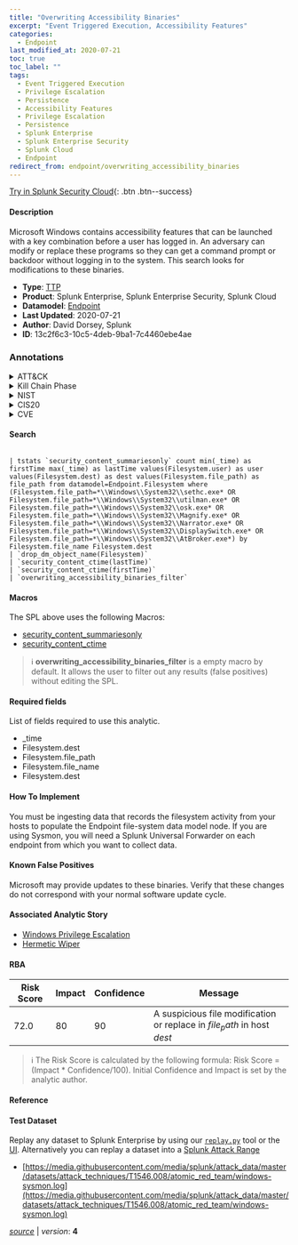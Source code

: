 ```yaml
---
title: "Overwriting Accessibility Binaries"
excerpt: "Event Triggered Execution, Accessibility Features"
categories:
  - Endpoint
last_modified_at: 2020-07-21
toc: true
toc_label: ""
tags:
  - Event Triggered Execution
  - Privilege Escalation
  - Persistence
  - Accessibility Features
  - Privilege Escalation
  - Persistence
  - Splunk Enterprise
  - Splunk Enterprise Security
  - Splunk Cloud
  - Endpoint
redirect_from: endpoint/overwriting_accessibility_binaries
---
```




[Try in Splunk Security Cloud](https://www.splunk.com/en_us/cyber-security.html){: .btn .btn--success}

#### Description

Microsoft Windows contains accessibility features that can be launched with a key combination before a user has logged in. An adversary can modify or replace these programs so they can get a command prompt or backdoor without logging in to the system. This search looks for modifications to these binaries.

- **Type**: [TTP](https://github.com/splunk/security_content/wiki/Detection-Analytic-Types)
- **Product**: Splunk Enterprise, Splunk Enterprise Security, Splunk Cloud
- **Datamodel**: [Endpoint](https://docs.splunk.com/Documentation/CIM/latest/User/Endpoint)
- **Last Updated**: 2020-07-21
- **Author**: David Dorsey, Splunk
- **ID**: 13c2f6c3-10c5-4deb-9ba1-7c4460ebe4ae

### Annotations
<details>
  <summary>ATT&CK</summary>

<div markdown="1">

#### [ATT&CK](https://attack.mitre.org/)

| ID          | Technique   | Tactic         |
| ----------- | ----------- |--------------- |
| [T1546](https://attack.mitre.org/techniques/T1546/) | Event Triggered Execution | Privilege Escalation, Persistence |

| [T1546.008](https://attack.mitre.org/techniques/T1546/008/) | Accessibility Features | Privilege Escalation, Persistence |

</div>
</details>


<details>
  <summary>Kill Chain Phase</summary>

<div markdown="1">

* Actions on Objectives


</div>
</details>


<details>
  <summary>NIST</summary>

<div markdown="1">

* PR.PT
* DE.CM



</div>
</details>

<details>
  <summary>CIS20</summary>

<div markdown="1">

* CIS 8



</div>
</details>

<details>
  <summary>CVE</summary>

<div markdown="1">


</div>
</details>


#### Search

```

| tstats `security_content_summariesonly` count min(_time) as firstTime max(_time) as lastTime values(Filesystem.user) as user values(Filesystem.dest) as dest values(Filesystem.file_path) as file_path from datamodel=Endpoint.Filesystem where (Filesystem.file_path=*\\Windows\\System32\\sethc.exe* OR Filesystem.file_path=*\\Windows\\System32\\utilman.exe* OR Filesystem.file_path=*\\Windows\\System32\\osk.exe* OR Filesystem.file_path=*\\Windows\\System32\\Magnify.exe* OR Filesystem.file_path=*\\Windows\\System32\\Narrator.exe* OR Filesystem.file_path=*\\Windows\\System32\\DisplaySwitch.exe* OR Filesystem.file_path=*\\Windows\\System32\\AtBroker.exe*) by Filesystem.file_name Filesystem.dest 
| `drop_dm_object_name(Filesystem)` 
| `security_content_ctime(lastTime)` 
| `security_content_ctime(firstTime)` 
| `overwriting_accessibility_binaries_filter`
```

#### Macros
The SPL above uses the following Macros:
* [security_content_summariesonly](https://github.com/splunk/security_content/blob/develop/macros/security_content_summariesonly.yml)
* [security_content_ctime](https://github.com/splunk/security_content/blob/develop/macros/security_content_ctime.yml)

> :information_source:
> **overwriting_accessibility_binaries_filter** is a empty macro by default. It allows the user to filter out any results (false positives) without editing the SPL.



#### Required fields
List of fields required to use this analytic.
* _time
* Filesystem.dest
* Filesystem.file_path
* Filesystem.file_name
* Filesystem.dest



#### How To Implement
You must be ingesting data that records the filesystem activity from your hosts to populate the Endpoint file-system data model node. If you are using Sysmon, you will need a Splunk Universal Forwarder on each endpoint from which you want to collect data.
#### Known False Positives
Microsoft may provide updates to these binaries. Verify that these changes do not correspond with your normal software update cycle.

#### Associated Analytic Story
* [Windows Privilege Escalation](/stories/windows_privilege_escalation)
* [Hermetic Wiper](/stories/hermetic_wiper)




#### RBA

| Risk Score  | Impact      | Confidence   | Message      |
| ----------- | ----------- |--------------|--------------|
| 72.0 | 80 | 90 | A suspicious file modification or replace in $file_path$  in host $dest$ |


> :information_source:
> The Risk Score is calculated by the following formula: Risk Score = (Impact * Confidence/100). Initial Confidence and Impact is set by the analytic author.


#### Reference


#### Test Dataset
Replay any dataset to Splunk Enterprise by using our [`replay.py`](https://github.com/splunk/attack_data#using-replaypy) tool or the [UI](https://github.com/splunk/attack_data#using-ui).
Alternatively you can replay a dataset into a [Splunk Attack Range](https://github.com/splunk/attack_range#replay-dumps-into-attack-range-splunk-server)

* [https://media.githubusercontent.com/media/splunk/attack_data/master/datasets/attack_techniques/T1546.008/atomic_red_team/windows-sysmon.log](https://media.githubusercontent.com/media/splunk/attack_data/master/datasets/attack_techniques/T1546.008/atomic_red_team/windows-sysmon.log)



[*source*](https://github.com/splunk/security_content/tree/develop/detections/endpoint/overwriting_accessibility_binaries.yml) \| *version*: **4**